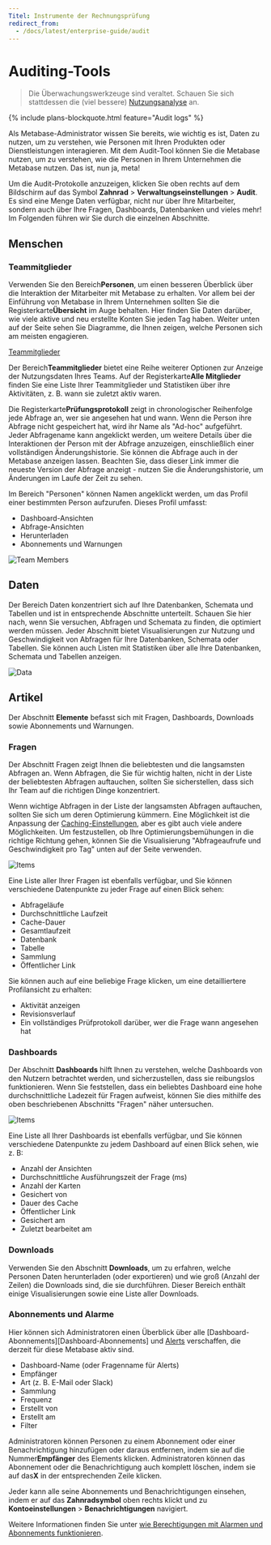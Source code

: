 ```yaml
---
Titel: Instrumente der Rechnungsprüfung
redirect_from:
  - /docs/latest/enterprise-guide/audit
---
```


# Auditing-Tools


> Die Überwachungswerkzeuge sind veraltet. Schauen Sie sich stattdessen die (viel bessere) [Nutzungsanalyse](./usage-analytics.md) an.


{% include plans-blockquote.html feature="Audit logs" %}


Als Metabase-Administrator wissen Sie bereits, wie wichtig es ist, Daten zu nutzen, um zu verstehen, wie Personen mit Ihren Produkten oder Dienstleistungen interagieren. Mit dem Audit-Tool können Sie die Metabase nutzen, um zu verstehen, wie die Personen in Ihrem Unternehmen die Metabase nutzen. Das ist, nun ja, meta!


Um die Audit-Protokolle anzuzeigen, klicken Sie oben rechts auf dem Bildschirm auf das Symbol **Zahnrad** > **Verwaltungseinstellungen** > **Audit**. Es sind eine Menge Daten verfügbar, nicht nur über Ihre Mitarbeiter, sondern auch über Ihre Fragen, Dashboards, Datenbanken und vieles mehr! Im Folgenden führen wir Sie durch die einzelnen Abschnitte.

## Menschen


### Teammitglieder


Verwenden Sie den Bereich**Personen**, um einen besseren Überblick über die Interaktion der Mitarbeiter mit Metabase zu erhalten. Vor allem bei der Einführung von Metabase in Ihrem Unternehmen sollten Sie die Registerkarte**Übersicht** im Auge behalten. Hier finden Sie Daten darüber, wie viele aktive und neu erstellte Konten Sie jeden Tag haben. Weiter unten auf der Seite sehen Sie Diagramme, die Ihnen zeigen, welche Personen sich am meisten engagieren.


[Teammitglieder](./images/audit-team.png)


Der Bereich**Teammitglieder** bietet eine Reihe weiterer Optionen zur Anzeige der Nutzungsdaten Ihres Teams. Auf der Registerkarte**Alle Mitglieder** finden Sie eine Liste Ihrer Teammitglieder und Statistiken über ihre Aktivitäten, z. B. wann sie zuletzt aktiv waren.


Die Registerkarte**Prüfungsprotokoll** zeigt in chronologischer Reihenfolge jede Abfrage an, wer sie angesehen hat und wann. Wenn die Person ihre Abfrage nicht gespeichert hat, wird ihr Name als "Ad-hoc" aufgeführt. Jeder Abfragename kann angeklickt werden, um weitere Details über die Interaktionen der Person mit der Abfrage anzuzeigen, einschließlich einer vollständigen Änderungshistorie. Sie können die Abfrage auch in der Metabase anzeigen lassen. Beachten Sie, dass dieser Link immer die neueste Version der Abfrage anzeigt - nutzen Sie die Änderungshistorie, um Änderungen im Laufe der Zeit zu sehen.


Im Bereich "Personen" können Namen angeklickt werden, um das Profil einer bestimmten Person aufzurufen. Dieses Profil umfasst:


- Dashboard-Ansichten
- Abfrage-Ansichten
- Herunterladen
- Abonnements und Warnungen

![Team Members](./images/audit-teammember.png)

## Daten


Der Bereich Daten konzentriert sich auf Ihre Datenbanken, Schemata und Tabellen und ist in entsprechende Abschnitte unterteilt. Schauen Sie hier nach, wenn Sie versuchen, Abfragen und Schemata zu finden, die optimiert werden müssen. Jeder Abschnitt bietet Visualisierungen zur Nutzung und Geschwindigkeit von Abfragen für Ihre Datenbanken, Schemata oder Tabellen. Sie können auch Listen mit Statistiken über alle Ihre Datenbanken, Schemata und Tabellen anzeigen.

![Data](./images/audit-data.png)

## Artikel


Der Abschnitt **Elemente** befasst sich mit Fragen, Dashboards, Downloads sowie Abonnements und Warnungen.


### Fragen


Der Abschnitt Fragen zeigt Ihnen die beliebtesten und die langsamsten Abfragen an. Wenn Abfragen, die Sie für wichtig halten, nicht in der Liste der beliebtesten Abfragen auftauchen, sollten Sie sicherstellen, dass sich Ihr Team auf die richtigen Dinge konzentriert.


Wenn wichtige Abfragen in der Liste der langsamsten Abfragen auftauchen, sollten Sie sich um deren Optimierung kümmern. Eine Möglichkeit ist die Anpassung der [Caching-Einstellungen](../configuring-metabase/caching.md), aber es gibt auch viele andere Möglichkeiten. Um festzustellen, ob Ihre Optimierungsbemühungen in die richtige Richtung gehen, können Sie die Visualisierung "Abfrageaufrufe und Geschwindigkeit pro Tag" unten auf der Seite verwenden.

![Items](./images/audit-questions.png)

Eine Liste aller Ihrer Fragen ist ebenfalls verfügbar, und Sie können verschiedene Datenpunkte zu jeder Frage auf einen Blick sehen:


- Abfrageläufe
- Durchschnittliche Laufzeit
- Cache-Dauer
- Gesamtlaufzeit
- Datenbank
- Tabelle
- Sammlung
- Öffentlicher Link


Sie können auch auf eine beliebige Frage klicken, um eine detailliertere Profilansicht zu erhalten:


- Aktivität anzeigen
- Revisionsverlauf
- Ein vollständiges Prüfprotokoll darüber, wer die Frage wann angesehen hat


### Dashboards


Der Abschnitt **Dashboards** hilft Ihnen zu verstehen, welche Dashboards von den Nutzern betrachtet werden, und sicherzustellen, dass sie reibungslos funktionieren. Wenn Sie feststellen, dass ein beliebtes Dashboard eine hohe durchschnittliche Ladezeit für Fragen aufweist, können Sie dies mithilfe des oben beschriebenen Abschnitts "Fragen" näher untersuchen.

![Items](./images/audit-dashboards.png)

Eine Liste all Ihrer Dashboards ist ebenfalls verfügbar, und Sie können verschiedene Datenpunkte zu jedem Dashboard auf einen Blick sehen, wie z. B:


- Anzahl der Ansichten
- Durchschnittliche Ausführungszeit der Frage (ms)
- Anzahl der Karten
- Gesichert von
- Dauer des Cache
- Öffentlicher Link
- Gesichert am
- Zuletzt bearbeitet am

### Downloads


Verwenden Sie den Abschnitt **Downloads**, um zu erfahren, welche Personen Daten herunterladen (oder exportieren) und wie groß (Anzahl der Zeilen) die Downloads sind, die sie durchführen. Dieser Bereich enthält einige Visualisierungen sowie eine Liste aller Downloads.

### Abonnements und Alarme


Hier können sich Administratoren einen Überblick über alle [Dashboard-Abonnements][Dashboard-Abonnements] und [Alerts][Alerts] verschaffen, die derzeit für diese Metabase aktiv sind.


- Dashboard-Name (oder Fragenname für Alerts)
- Empfänger
- Art (z. B. E-Mail oder Slack)
- Sammlung
- Frequenz
- Erstellt von
- Erstellt am
- Filter


Administratoren können Personen zu einem Abonnement oder einer Benachrichtigung hinzufügen oder daraus entfernen, indem sie auf die Nummer**Empfänger** des Elements klicken. Administratoren können das Abonnement oder die Benachrichtigung auch komplett löschen, indem sie auf das**X** in der entsprechenden Zeile klicken.


Jeder kann alle seine Abonnements und Benachrichtigungen einsehen, indem er auf das **Zahnradsymbol** oben rechts klickt und zu **Kontoeinstellungen** > **Benachrichtigungen** navigiert.


Weitere Informationen finden Sie unter [wie Berechtigungen mit Alarmen und Abonnements funktionieren](../permissions/notifications.md).

[alerts]: ../questions/alerts.md
[dashboard-subscriptions]: ../dashboards/subscriptions.md
